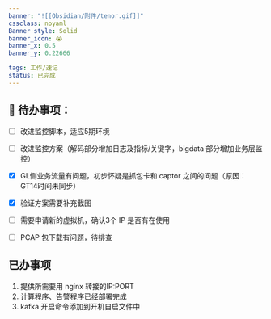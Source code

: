 ```yaml
---
banner: "![[Obsidian/附件/tenor.gif]]"
cssclass: noyaml
Banner style: Solid
banner_icon: 😭
banner_x: 0.5
banner_y: 0.22666

tags: 工作/速记
status: 已完成
---
```


## 🏴󠁧󠁢󠁷󠁬󠁳󠁿  待办事项：
- [ ] 改进监控脚本，适应5期环境
- [ ] 改进监控方案（解码部分增加日志及指标/关键字，bigdata 部分增加业务层监控）
- [x] GL侧业务流量有问题，初步怀疑是抓包卡和 captor 之间的问题（原因：GT14时间未同步）
- [x] 验证方案需要补充截图
- [ ] 需要申请新的虚拟机，确认3个 IP 是否有在使用
- [ ] PCAP 包下载有问题，待排查



## 已办事项
1. 提供所需要用 nginx 转接的IP:PORT
2. 计算程序、告警程序已经部署完成
3. kafka 开启命令添加到开机自启文件中
